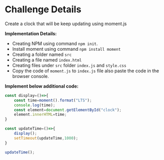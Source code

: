 # Challenge Details

Create a clock that will be keep updating using moment.js

**Implementation Details:**  
* Creating NPM using command `npm init`.
* Install moment using command `npm install moment`
* Creating a folder named `src`
* Creating a file named `index.html`
* Creating files under `src` folder `index.js` and `style.css`
* Copy the code of `moment.js` to `index.js` file also paste the code in the browser console.

**Implement below additional code:**  
```js
const display=()=>{
    const time=moment().format("LTS");
    console.log(time);
    const element=document.getElementById("clock");
    element.innerHTML=time;
}

const updateTime=()=>{
    display();
    setTimeout(updateTime,1000);
}

updateTime();
```
